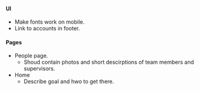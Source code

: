 #### UI
* Make fonts work on mobile.
* Link to accounts in footer.

#### Pages
* People page.
    * Shoud contain photos and short descirptions of team members and supervisors.
* Home
    * Describe goal and hwo to get there.


